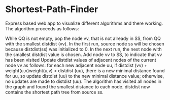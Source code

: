 # Shortest-Path-Finder
Express based web app to visualize different algorithms and there working.
The algorithm proceeds as follows:

While QQ is not empty, pop the node vv, that is not already in SS, from QQ with the smallest distdist (vv). In the first run, source node ss will be chosen because distdist(ss) was initialized to 0. In the next run, the next node with the smallest distdist value is chosen.
Add node vv to SS, to indicate that vv has been visited
Update distdist values of adjacent nodes of the current node vv as follows: for each new adjacent node uu,
if distdist (vv) + weight(u,v)weight(u,v) < distdist (uu), there is a new minimal distance found for uu, so update distdist (uu) to the new minimal distance value;
otherwise, no updates are made to distdist (uu).
The algorithm has visited all nodes in the graph and found the smallest distance to each node. distdist now contains the shortest path tree from source ss.
